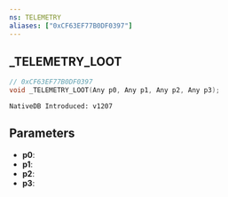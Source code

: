 ```yaml
---
ns: TELEMETRY
aliases: ["0xCF63EF77B0DF0397"]
---
```

## _TELEMETRY_LOOT

```c
// 0xCF63EF77B0DF0397
void _TELEMETRY_LOOT(Any p0, Any p1, Any p2, Any p3);
```

```
NativeDB Introduced: v1207
```

## Parameters
* **p0**:
* **p1**:
* **p2**:
* **p3**:
